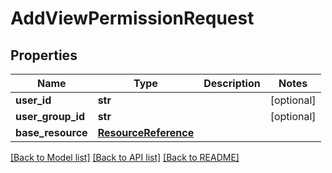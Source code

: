 # AddViewPermissionRequest

## Properties
Name | Type | Description | Notes
------------ | ------------- | ------------- | -------------
**user_id** | **str** |  | [optional] 
**user_group_id** | **str** |  | [optional] 
**base_resource** | [**ResourceReference**](ResourceReference.md) |  | 

[[Back to Model list]](../README.md#documentation-for-models) [[Back to API list]](../README.md#documentation-for-api-endpoints) [[Back to README]](../README.md)


